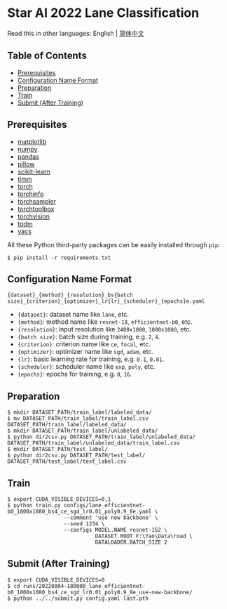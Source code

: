 # Star AI 2022 Lane Classification

Read this in other languages: English | [简体中文](README_zh-CN.md)

## Table of Contents

- [Prerequisites](#prerequisites)
- [Configuration Name Format](#configuration-name-format)
- [Preparation](#preparation)
- [Train](#train)
- [Submit (After Training)](#submit)

## <a name="prerequisites"></a> Prerequisites

- [matplotlib](https://matplotlib.org/)
- [numpy](https://numpy.org/)
- [pandas](https://pandas.pydata.org/)
- [pillow](https://python-pillow.org/)
- [scikit-learn](https://scikit-learn.org/)
- [timm](https://github.com/rwightman/pytorch-image-models)
- [torch](https://pytorch.org/)
- [torchinfo](https://github.com/tyleryep/torchinfo)
- [torchsampler](https://github.com/ufoym/imbalanced-dataset-sampler)
- [torchtoolbox](https://github.com/PistonY/torch-toolbox)
- [torchvision](https://pytorch.org/vision/)
- [tqdm](https://github.com/tqdm/tqdm)
- [yacs](https://github.com/rbgirshick/yacs)

All these Python third-party packages can be easily installed through `pip`:

```shell
$ pip install -r requirements.txt
```

## <a name="configuration-name-format"></a> Configuration Name Format

```
{dataset}_{method}_{resolution}_bs{batch size}_{criterion}_{optimizer}_lr{lr}_{scheduler}_{epochs}e.yaml
```

- `{dataset}`: dataset name like `lane`, etc.
- `{method}`: method name like `resnet-18`, `efficientnet-b0`, etc.
- `{resolution}`: input resolution like `2400x1080`, `1800x1080`, etc.
- `{batch size}`: batch size during training, e.g. `2`, `4`.
- `{criterion}`: criterion name like `ce`, `focal`, etc.
- `{optimizer}`: optimizer name like `sgd`, `adam`, etc.
- `{lr}`: basic learning rate for training, e.g. `0.1`, `0.01`.
- `{scheduler}`: scheduler name like `exp`, `poly`, etc.
- `{epochs}`: epochs for training, e.g. `8`, `16`.

## <a name="preparation"></a> Preparation

```shell
$ mkdir DATASET_PATH/train_label/labeled_data/
$ mv DATASET_PATH/train_label/train_label.csv DATASET_PATH/train_label/labeled_data/
$ mkdir DATASET_PATH/train_label/unlabeled_data/
$ python dir2csv.py DATASET_PATH/train_label/unlabeled_data/ DATASET_PATH/train_label/unlabeled_data/train_label.csv
$ mkdir DATASET_PATH/test_label/
$ python dir2csv.py DATASET_PATH/test_label/ DATASET_PATH/test_label/test_label.csv
```

## <a name="train"></a> Train

```shell
$ export CUDA_VISIBLE_DEVICES=0,1
$ python train.py configs/lane_efficientnet-b0_1800x1080_bs4_ce_sgd_lr0.01_poly0.9_8e.yaml \
                  --comment 'use new backbone' \
                  --seed 1234 \
                  --configs MODEL.NAME resnet-152 \
                            DATASET.ROOT F:\Yao\Data\road \
                            DATALOADER.BATCH_SIZE 2
```

## <a name="submit"></a> Submit (After Training)

```shell
$ export CUDA_VISIBLE_DEVICES=0
$ cd runs/20220804-180000_lane_efficientnet-b0_1800x1080_bs4_ce_sgd_lr0.01_poly0.9_8e_use-new-backbone/
$ python ../../submit.py config.yaml last.pth
```
